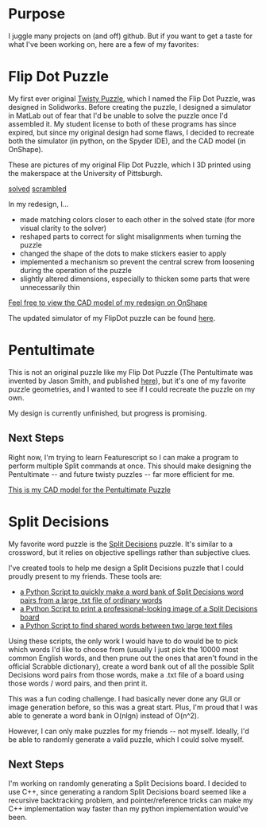 # Purpose

I juggle many projects on (and off) github. But if you want to get a taste for what I've been working on, here are a few of my favorites:

# Flip Dot Puzzle

My first ever original [Twisty Puzzle](https://en.wikipedia.org/wiki/Combination_puzzle), which I named the Flip Dot Puzzle, was designed in Solidworks.
Before creating the puzzle, I designed a simulator in MatLab out of fear that I'd be unable to solve the puzzle once I'd assembled it.
My student license to both of these programs has since expired, but since my original design had some flaws,
I decided to recreate both the simulator (in python, on the Spyder IDE), and the CAD model (in OnShape).

These are pictures of my original Flip Dot Puzzle, which I 3D printed using the makerspace at the University of Pittsburgh.

[solved]()
[scrambled]()

In my redesign, I...
* made matching colors closer to each other in the solved state (for more visual clarity to the solver)
* reshaped parts to correct for slight misalignments when turning the puzzle
* changed the shape of the dots to make stickers easier to apply
* implemented a mechanism so prevent the central screw from loosening during the operation of the puzzle
* slightly altered dimensions, especially to thicken some parts that were unnecessarily thin

[Feel free to view the CAD model of my redesign on OnShape](https://cad.onshape.com/documents/6d13049500a96a43bc1b0cea/w/c66486e3c31c34519027e35c/e/2db2d1c96ce384fada7534fc)

The updated simulator of my FlipDot puzzle can be found [here]().

# Pentultimate

This is not an original puzzle like my Flip Dot Puzzle (The Pentultimate was invented by Jason Smith, and published
[here](http://twistypuzzles.com/forum/viewtopic.php?f=9&t=9195)),
but it's one of my favorite puzzle geometries, and I wanted to see if I could recreate the puzzle on my own.

My design is currently unfinished, but progress is promising.

## Next Steps

Right now, I'm trying to learn Featurescript so I can make a program to perform multiple Split commands at once.
This should make designing the Pentultimate -- and future twisty puzzles -- far more efficient for me.

[This is my CAD model for the Pentultimate Puzzle](https://cad.onshape.com/documents/e7bbb94138d107424aac71d4/w/6089e5dd90d7c048e1b93003/e/647c630bfbed9b9dd7119bcd)

# Split Decisions

My favorite word puzzle is the [Split Decisions](http://www.split-decisions.us/) puzzle. It's similar to a crossword,
but it relies on objective spellings rather than subjective clues.

I've created tools to help me design a Split Decisions puzzle that I could proudly present to my friends. These tools are:
* [a Python Script to quickly make a word bank of Split Decisions word pairs from a large .txt file of ordinary words](https://github.com/sht90/split-decisions/blob/main/SplitDecisionsFinder.py)
* [a Python Script to print a professional-looking image of a Split Decisions board](https://github.com/sht90/split-decisions/blob/main/DisplayBoard.py)
* [a Python Script to find shared words between two large text files](https://github.com/sht90/split-decisions/blob/main/Merge_txt_files.py)

Using these scripts, the only work I would have to do would be to pick which words I'd like to choose from
(usually I just pick the 10000 most common English words, and then prune out the ones that aren't found in the official Scrabble dictionary),
create a word bank out of all the possible Split Decisions word pairs from those words, make a .txt file of a board using those words / word pairs, and then
print it.

This was a fun coding challenge. I had basically never done any GUI or image generation before, so this was a great start.
Plus, I'm proud that I was able to generate a word bank in O(nlgn) instead of O(n^2).

However, I can only make puzzles for my friends -- not myself. Ideally, I'd be able to randomly generate a valid puzzle, which I could solve myself.

## Next Steps

I'm working on randomly generating a Split Decisions board. I decided to use C++, since generating a random Split Decisions board seemed like a 
recursive backtracking problem, and pointer/reference tricks can make my C++ implementation way faster than my python implementation would've been.
